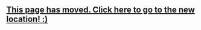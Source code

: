 ## [This page has moved. Click here to go to the new location! :)](http://bevry.me/docpad/skeletons)